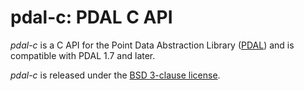 pdal-c: PDAL C API
==================

*pdal-c* is a C API for the Point Data Abstraction Library ([PDAL](http:/github.com/PDAL/PDAL))
and is compatible with PDAL 1.7 and later.

*pdal-c* is released under the [BSD 3-clause license](LICENSE.md).